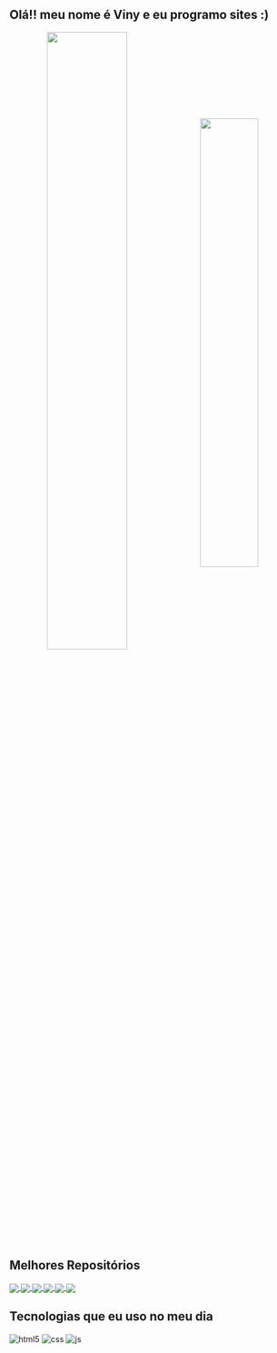 ## Olá!! meu nome é Viny e eu programo sites :)

<div  align="center" style="margin-bottom:100px">
<img width=52.8% align="center"  src="https://github-readme-streak-stats.herokuapp.com?user=Viny7Lv&theme=algolia&mode=weekly" />
<img width=45% align="center" src="https://github-readme-stats-git-main-rafaelalexandrino.vercel.app/api/top-langs/?username=Viny7Lv&show_icons=true&theme=algolia&layout=compact" />
</div>

## Melhores Repositórios

<a href="https://github.com/Viny7Lv/projeto-one-piece-devemdobro">
  <img align="center" src="https://github-readme-stats.vercel.app/api/pin/?username=Viny7Lv&repo=projeto-one-piece-devemdobro&cache_seconds=86400&theme=holi" />
</a>

<a href="https://github.com/Viny7Lv/netflix-logo">
  <img align="center" src="https://github-readme-stats.vercel.app/api/pin/?username=Viny7Lv&repo=netflix-logo&cache_seconds=86400&theme=holi" />
</a>

<a href="https://github.com/Viny7Lv/mcdonalds-logo">
  <img align="center" src="https://github-readme-stats.vercel.app/api/pin/?username=Viny7Lv&repo=mcdonalds-logo&cache_seconds=86400&theme=holi" />
</a>

<a href="https://github.com/Viny7Lv/login">
  <img align="center" src="https://github-readme-stats.vercel.app/api/pin/?username=Viny7Lv&repo=login&cache_seconds=86400&theme=holi" />
</a>

<a href="https://github.com/Viny7Lv/projeto-android">
  <img align="center" src="https://github-readme-stats.vercel.app/api/pin/?username=Viny7Lv&repo=projeto-android&cache_seconds=86400&theme=holi" />
</a>

<a href="https://github.com/Viny7Lv/projeto-cordel">
  <img align="center" src="https://github-readme-stats.vercel.app/api/pin/?username=Viny7Lv&repo=projeto-cordel&cache_seconds=86400&theme=holi" />
</a>

## Tecnologias que eu uso no meu dia

<div style="display: inline_block">
  <img align="center" alt="html5" src="https://img.shields.io/badge/HTML5-E34F26?style=for-the-badge&logo=html5&logoColor=white" />
  <img align="center" alt="css" src="https://img.shields.io/badge/CSS3-1572B6?style=for-the-badge&logo=css3&logoColor=white" />
  <img align="center" alt="js" src="https://img.shields.io/badge/JavaScript-F7DF1E?style=for-the-badge&logo=javascript&logoColor=black" />
</div> 
